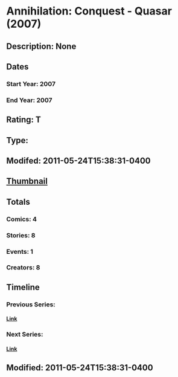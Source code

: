 # Annihilation: Conquest - Quasar (2007)
## Description: None
## Dates
### Start Year: 2007
### End Year: 2007
## Rating: T
## Type: 
## Modifed: 2011-05-24T15:38:31-0400
## [Thumbnail](http://i.annihil.us/u/prod/marvel/i/mg/8/b0/4bad31d8a0518.jpg)
## Totals
### Comics: 4
### Stories: 8
### Events: 1
### Creators: 8
## Timeline
### Previous Series: 
#### [Link]()
### Next Series: 
#### [Link]()
## Modified: 2011-05-24T15:38:31-0400